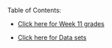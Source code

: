 Table of Contents:

* [Click here for Week 11 grades](https://docs.google.com/forms/d/e/1FAIpQLSe6PJL8m2PsRnuBuGUfwGbVX_F0Dzs0317dW6ZXfrGARF3ksA/viewform?usp=pp_url)


* [Click here for Data sets](https://www.dropbox.com/sh/zm9grjzo5z9zsqx/AABYuGUZce0LrLScxP2ZbtF8a?dl=0)

